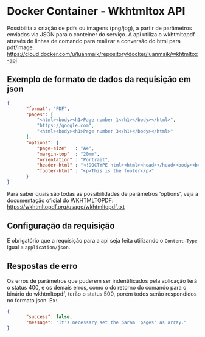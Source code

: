 # Docker Container - Wkhtmltox API
Possibilita a criação de pdfs ou imagens (png/jpg), a partir de parâmetros enviados via JSON para o conteiner do serviço.
A api utiliza o wkhtmltopdf através de linhas de comando para realizar a conversão do html para pdf/image.
https://cloud.docker.com/u/luanmaik/repository/docker/luanmaik/wkhtmltox-api


## Exemplo de formato de dados da requisição em json ##
```json
{
       "format": "PDF",
       "pages": [
           "<html><body><h1>Page number 1</h1></body></html>",
           "https://google.com",
           "<html><body><h1>Page number 3</h1></body></html>"
       ],
       "options": {
           "page-size"   : "A4",
           "margin-top"  : "20mm",
           "orientation" : "Portrait",
           "header-html" : "<!DOCTYPE html><html><head></head><body><b>This is the header</b></body></html>",
           "footer-html" : "<p>This is the footer</p>"
       }
}
```
Para saber quais são todas as possibilidades de parâmetros 'options', veja a documentação oficial do WKHTMLTOPDF: https://wkhtmltopdf.org/usage/wkhtmltopdf.txt


## Configuração da requisição ##
É obrigatório que a requisição para a api seja feita utilizando o `Content-Type` igual a `application/json`.


## Respostas de erro ##
Os erros de parâmetros que puderem ser indentificados pela aplicação terá o status 400, e os demais erros, como o do retorno do comando para o binário do wkhtmltopdf, terão o status 500, porém todos serão respondidos no formato json.
Ex:
```json
{
       "success": false,
       "message": "It's necessary set the param 'pages' as array."
}
```
